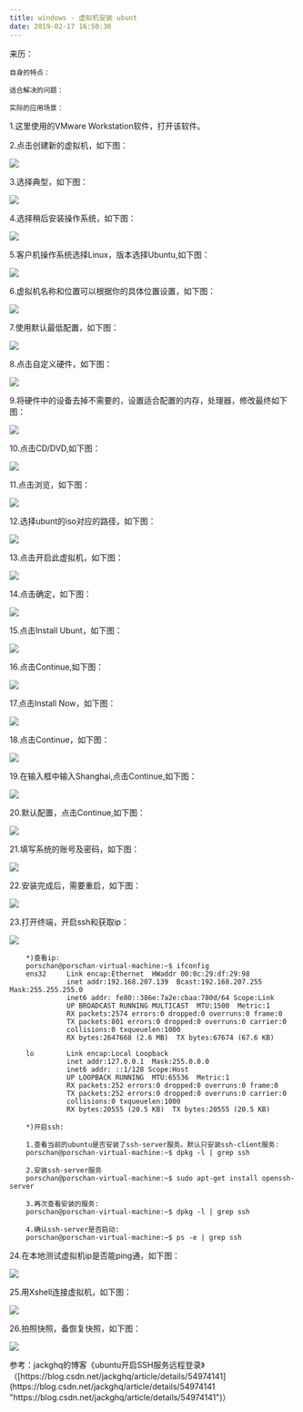 ```yaml
---
title: windows - 虚拟机安装 ubunt
date: 2019-02-17 16:50:36
---
```

<div class="tip">
	来历：
				
	自身的特点：
		
	适合解决的问题：
		
	实际的应用场景：
		
</div>
1.这里使用的VMware Workstation软件，打开该软件。

2.点击创建新的虚拟机，如下图：

![](windows-install-ubunt-vm/1.png)

3.选择典型，如下图：

![](windows-install-ubunt-vm/2.png)

4.选择稍后安装操作系统，如下图：

![](windows-install-ubunt-vm/3.png)

5.客户机操作系统选择Linux，版本选择Ubuntu,如下图：

![](windows-install-ubunt-vm/4.png)

6.虚拟机名称和位置可以根据你的具体位置设置，如下图：

![](windows-install-ubunt-vm/5.png)

7.使用默认最低配置，如下图：

![](windows-install-ubunt-vm/6.png)

8.点击自定义硬件，如下图：

![](windows-install-ubunt-vm/7.png)

9.将硬件中的设备去掉不需要的，设置适合配置的内存，处理器，修改最终如下图：

![](windows-install-ubunt-vm/8.png)

10.点击CD/DVD,如下图：

![](windows-install-ubunt-vm/9.png)

11.点击浏览，如下图：

![](windows-install-ubunt-vm/10.png)

12.选择ubunt的iso对应的路径，如下图：

![](windows-install-ubunt-vm/11.png)

13.点击开启此虚拟机，如下图：

![](windows-install-ubunt-vm/12.png)

14.点击确定，如下图：

![](windows-install-ubunt-vm/13.png)

15.点击Install Ubunt，如下图：

![](windows-install-ubunt-vm/14.png)

16.点击Continue,如下图：

![](windows-install-ubunt-vm/15.png)

17.点击Install Now，如下图：

![](windows-install-ubunt-vm/16.png)

18.点击Continue，如下图：

![](windows-install-ubunt-vm/17.png)

19.在输入框中输入Shanghai,点击Continue,如下图：

![](windows-install-ubunt-vm/18.png)

20.默认配置，点击Continue,如下图：

![](windows-install-ubunt-vm/19.png)

21.填写系统的账号及密码，如下图：

![](windows-install-ubunt-vm/20.png)

22.安装完成后，需要重启，如下图：

![](windows-install-ubunt-vm/21.png)

23.打开终端，开启ssh和获取ip：

![](windows-install-ubunt-vm/22.png)

```
	*)查看ip:
	porschan@porschan-virtual-machine:~$ ifconfig
	ens32     Link encap:Ethernet  HWaddr 00:0c:29:df:29:98  
	          inet addr:192.168.207.139  Bcast:192.168.207.255  Mask:255.255.255.0
	          inet6 addr: fe80::386e:7a2e:cbaa:780d/64 Scope:Link
	          UP BROADCAST RUNNING MULTICAST  MTU:1500  Metric:1
	          RX packets:2574 errors:0 dropped:0 overruns:0 frame:0
	          TX packets:801 errors:0 dropped:0 overruns:0 carrier:0
	          collisions:0 txqueuelen:1000 
	          RX bytes:2647668 (2.6 MB)  TX bytes:67674 (67.6 KB)
	
	lo        Link encap:Local Loopback  
	          inet addr:127.0.0.1  Mask:255.0.0.0
	          inet6 addr: ::1/128 Scope:Host
	          UP LOOPBACK RUNNING  MTU:65536  Metric:1
	          RX packets:252 errors:0 dropped:0 overruns:0 frame:0
	          TX packets:252 errors:0 dropped:0 overruns:0 carrier:0
	          collisions:0 txqueuelen:1000 
	          RX bytes:20555 (20.5 KB)  TX bytes:20555 (20.5 KB)

	*)开启ssh:

	1.查看当前的ubuntu是否安装了ssh-server服务。默认只安装ssh-client服务:
	porschan@porschan-virtual-machine:~$ dpkg -l | grep ssh

	2.安装ssh-server服务
	porschan@porschan-virtual-machine:~$ sudo apt-get install openssh-server

	3.再次查看安装的服务:
	porschan@porschan-virtual-machine:~$ dpkg -l | grep ssh

	4.确认ssh-server是否启动:
	porschan@porschan-virtual-machine:~$ ps -e | grep ssh

```

24.在本地测试虚拟机ip是否能ping通，如下图：

![](windows-install-ubunt-vm/23.png)

25.用Xshell连接虚拟机，如下图：

![](windows-install-ubunt-vm/24.png)

26.拍照快照，备恢复快照，如下图：

![](windows-install-ubunt-vm/25.png)

<div class="tip">
	参考：jackghq的博客《ubuntu开启SSH服务远程登录》（[https://blog.csdn.net/jackghq/article/details/54974141](https://blog.csdn.net/jackghq/article/details/54974141 "https://blog.csdn.net/jackghq/article/details/54974141")）
</div>